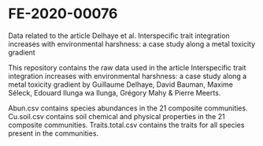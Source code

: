 # FE-2020-00076
Data related to the article Delhaye et al. Interspecific trait integration increases with environmental harshness: a case study along a metal toxicity gradient

This repository contains the raw data used in the article Interspecific trait integration increases with environmental harshness: a case study along a metal toxicity gradient
by Guillaume Delhaye, David Bauman, Maxime Séleck, Edouard Ilunga wa Ilunga, Grégory Mahy & Pierre Meerts. 

Abun.csv contains species abundances in the 21 composite communities.
Cu.soil.csv contains soil chemical and physical properties in the 21 composite communities. 
Traits.total.csv contains the traits for all species present in the communities. 
